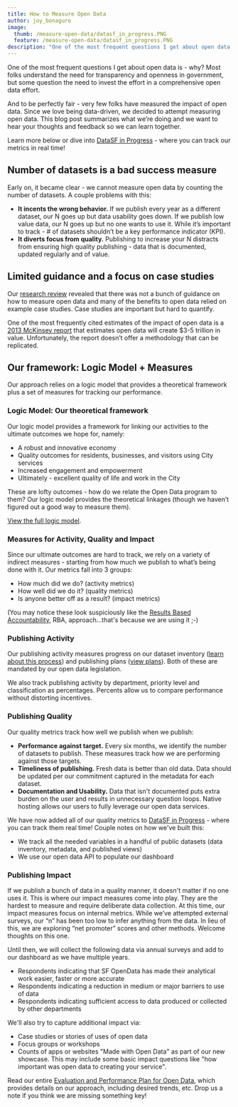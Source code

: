 ```yaml
---
title: How to Measure Open Data
author: joy_bonaguro
image:
  thumb: /measure-open-data/datasf_in_progress.PNG
  feature: /measure-open-data/datasf_in_progress.PNG
description: "One of the most frequent questions I get about open data is - why? Most folks understand the need for transparency and openness in government, but some question the need to invest the effort in a comprehensive open data effort."
---
```


One of the most frequent questions I get about open data is - why? Most folks understand the need for transparency and openness in government, but some question the need to invest the effort in a comprehensive open data effort.

And to be perfectly fair - very few folks have measured the impact of open data. Since we love being data-driven, we decided to attempt measuring open data. This blog post summarizes what we’re doing and we want to hear your thoughts and feedback so we can learn together.

Learn more below or dive into [DataSF in Progress](http://datasf.org/progress/) - where you can track our metrics in real time!

## Number of datasets is a bad success measure

Early on, it became clear - we cannot measure open data by counting the number of datasets. A couple problems with this:

 - **It incents the wrong behavior.** If we publish every year as a different dataset, our N goes up but data usability goes down. If we publish low value data, our N goes up but no one wants to use it. While it’s important to track - # of datasets shouldn’t be a key performance indicator (KPI).
 - **It diverts focus from quality.** Publishing to increase your N distracts from ensuring high quality publishing - data that is documented, updated regularly and of value.

## Limited guidance and a focus on case studies
Our [research review](https://docs.google.com/document/d/1pEKAkSVPgr2-HMUoYcQe-jFD3wViEk_DzalCQp4bxUA/edit?usp=sharing) revealed that there was not a bunch of guidance on how to measure open data and many of the benefits to open data relied on example case studies. Case studies are important but hard to quantify. 

One of the most frequently cited estimates of the impact of open data is a [2013 McKinsey report](http://www.mckinsey.com/insights/business_technology/open_data_unlocking_innovation_and_performance_with_liquid_information) that estimates open data will create $3-5 trillion in value. Unfortunately, the report doesn’t offer a methodology that can be replicated.

## Our framework: Logic Model + Measures
Our approach relies on a logic model that provides a theoretical framework plus a set of measures for tracking our performance.

### Logic Model: Our theoretical framework
Our logic model provides a framework for linking our activities to the ultimate outcomes we hope for, namely:

 - A robust and innovative economy
 - Quality outcomes for residents, businesses, and visitors using City services
 - Increased engagement and empowerment
 - Ultimately - excellent quality of life and work in the City

These are lofty outcomes - how do we relate the Open Data program to them? Our logic model provides the theoretical linkages (though we haven’t figured out a good way to measure them).

[View the full logic model](https://drive.google.com/file/d/0B-65Qm9J0m0Wa1VIenczS3ZHRjA/view?usp=sharing).

### Measures for Activity, Quality and Impact
Since our ultimate outcomes are hard to track, we rely on a variety of indirect measures - starting from how much we publish to what’s being done with it. Our metrics fall into 3 groups:

 - How much did we do? (activity metrics)
 - How well did we do it? (quality metrics)
 - Is anyone better off as a result? (impact metrics)

(You may notice these look suspiciously like the [Results Based Accountability](http://raguide.org/), RBA, approach...that's because we are using it ;-)

### Publishing Activity
Our publishing activity measures progress on our dataset inventory ([learn about this process](http://datasf.org/blog/5-ways-to-scale-mountain-of-data/)) and publishing plans ([view plans](http://datasf.org/publishing/plans/)). Both of these are mandated by our open data legislation.

We also track publishing activity by department, priority level and classification as percentages. Percents allow us to compare performance without distorting incentives.

### Publishing Quality
Our quality metrics track how well we publish when we publish:

 - **Performance against target.** Every six months, we identify the number of datasets to publish. These measures track how we are performing against those targets.
 - **Timeliness of publishing.** Fresh data is better than old data. Data should be updated per our commitment captured in the metadata for each dataset.
 - **Documentation and Usability.** Data that isn't documented puts extra burden on the user and results in unnecessary question loops. Native hosting allows our users to fully leverage our open data services.

We have now added all of our quality metrics to [DataSF in Progress](http://datasf.org/progress/) - where you can track them real time! Couple notes on how we've built this:

 - We track all the needed variables in a handful of public datasets (data inventory, metadata, and published views)
 - We use our open data API to populate our dashboard

### Publishing Impact
If we publish a bunch of data in a quality manner, it doesn't matter if no one uses it. This is where our impact measures come into play. They are the hardest to measure and require deliberate data collection. At this time, our impact measures focus on internal metrics. While we’ve attempted external surveys, our “n” has been too low to infer anything from the data. In lieu of this, we are exploring “net promoter” scores and other methods. Welcome thoughts on this one.

Until then, we will collect the following data via annual surveys and add to our dashboard as we have multiple years.

 - Respondents indicating that SF OpenData has made their analytical work easier, faster or more accurate
 - Respondents indicating a reduction in medium or major barriers to use of data
 - Respondents indicating sufficient access to data produced or collected by other departments

We'll also try to capture additional impact via:

 - Case studies or stories of uses of open data
 - Focus groups or workshops
 - Counts of apps or websites "Made with Open Data" as part of our new showcase. This may include some basic impact questions like "how important was open data to creating your service".

Read our entire [Evaluation and Performance Plan for Open Data](https://docs.google.com/document/d/1wvrSviKN8mYtxVVYCw7WohoujJjSFvSkY_Tj3ku8UMU/edit?usp=sharing), which provides details on our approach, including desired trends, etc. Drop us a note if you think we are missing something key!
